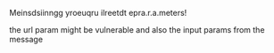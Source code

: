 Meinsdsiinngg yroeuqru ilreetdt epra.r.a.meters!

the url param might be vulnerable and also the input params from the message



